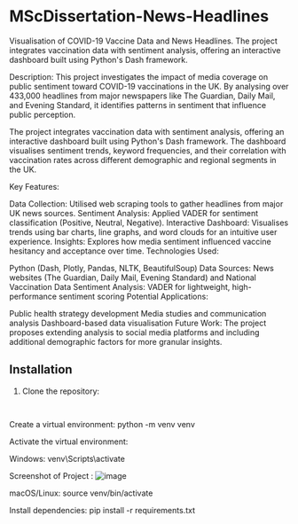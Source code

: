 # MScDissertation-News-Headlines
Visualisation of COVID-19 Vaccine Data and News Headlines. The project integrates vaccination data with sentiment analysis, offering an interactive dashboard built using Python's Dash framework.

Description:
This project investigates the impact of media coverage on public sentiment toward COVID-19 vaccinations in the UK. By analysing over 433,000 headlines from major newspapers like The Guardian, Daily Mail, and Evening Standard, it identifies patterns in sentiment that influence public perception.

The project integrates vaccination data with sentiment analysis, offering an interactive dashboard built using Python's Dash framework. The dashboard visualises sentiment trends, keyword frequencies, and their correlation with vaccination rates across different demographic and regional segments in the UK.

Key Features:

Data Collection: Utilised web scraping tools to gather headlines from major UK news sources.
Sentiment Analysis: Applied VADER for sentiment classification (Positive, Neutral, Negative).
Interactive Dashboard: Visualises trends using bar charts, line graphs, and word clouds for an intuitive user experience.
Insights: Explores how media sentiment influenced vaccine hesitancy and acceptance over time.
Technologies Used:

Python (Dash, Plotly, Pandas, NLTK, BeautifulSoup)
Data Sources: News websites (The Guardian, Daily Mail, Evening Standard) and National Vaccination Data
Sentiment Analysis: VADER for lightweight, high-performance sentiment scoring
Potential Applications:

Public health strategy development
Media studies and communication analysis
Dashboard-based data visualisation
Future Work:
The project proposes extending analysis to social media platforms and including additional demographic factors for more granular insights.


## Installation
1. Clone the repository:
   ```bash git clone https://github.com/shrutiupkd/MScDissertation-News-Headlines.git
  
Create a virtual environment:
python -m venv venv

Activate the virtual environment:

Windows:
venv\Scripts\activate


Screenshot of Project : 
![image](https://github.com/user-attachments/assets/9ebb8833-d0c0-4c16-afbd-500940def4ce)


macOS/Linux:
source venv/bin/activate

Install dependencies:
pip install -r requirements.txt
